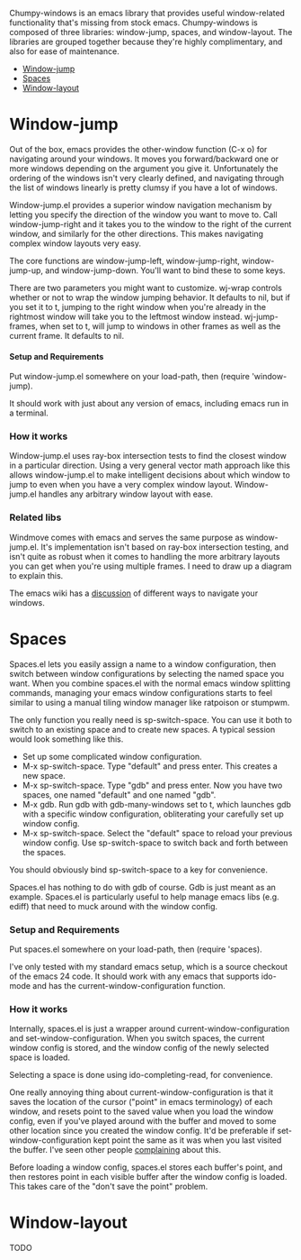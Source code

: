 Chumpy-windows is an emacs library that provides useful window-related functionality that's missing from stock emacs. Chumpy-windows is composed of three libraries: window-jump, spaces, and window-layout. The libraries are grouped together because they're highly complimentary, and also for ease of maintenance.

- [Window-jump](#window-jump)
- [Spaces](#spaces)
- [Window-layout](#window-layout)

Window-jump
===========

Out of the box, emacs provides the other-window function (C-x o) for navigating around your windows. It moves you forward/backward one or more windows depending on the argument you give it. Unfortunately the ordering of the windows isn't very clearly defined, and navigating through the list of windows linearly is pretty clumsy if you have a lot of windows.

Window-jump.el provides a superior window navigation mechanism by letting you specify the direction of the window you want to move to. Call window-jump-right and it takes you to the window to the right of the current window, and similarly for the other directions. This makes navigating complex window layouts very easy.

The core functions are window-jump-left, window-jump-right, window-jump-up, and window-jump-down. You'll want to bind these to some keys.

There are two parameters you might want to customize. wj-wrap controls whether or not to wrap the window jumping behavior. It defaults to nil, but if you set it to t, jumping to the right window when you're already in the rightmost window will take you to the leftmost window instead. wj-jump-frames, when set to t, will jump to windows in other frames as well as the current frame. It defaults to nil.

#### Setup and Requirements

Put window-jump.el somewhere on your load-path, then (require 'window-jump).

It should work with just about any version of emacs, including emacs run in a terminal.

### How it works

Window-jump.el uses ray-box intersection tests to find the closest window in a particular direction. Using a very general vector math approach like this allows window-jump.el to make intelligent decisions about which window to jump to even when you have a very complex window layout. Window-jump.el handles any arbitrary window layout with ease.

### Related libs

Windmove comes with emacs and serves the same purpose as window-jump.el. It's implementation isn't based on ray-box intersection testing, and isn't quite as robust when it comes to handling the more arbitrary layouts you can get when you're using multiple frames. I need to draw up a diagram to explain this.

The emacs wiki has a [discussion](http://www.emacswiki.org/emacs/CategoryWindows) of different ways to navigate your windows.

Spaces
======

Spaces.el lets you easily assign a name to a window configuration, then switch between window configurations by selecting the named space you want. When you combine spaces.el with the normal emacs window splitting commands, managing your emacs window configurations starts to feel similar to using a manual tiling window manager like ratpoison or stumpwm.

The only function you really need is sp-switch-space. You can use it both to switch to an existing space and to create new spaces. A typical session would look something like this.

* Set up some complicated window configuration.
* M-x sp-switch-space. Type "default" and press enter. This creates a new space.
* M-x sp-switch-space. Type "gdb" and press enter. Now you have two spaces, one named "default" and one named "gdb".
* M-x gdb. Run gdb with gdb-many-windows set to t, which launches gdb with a specific window configuration, obliterating your carefully set up window config.
* M-x sp-switch-space. Select the "default" space to reload your previous window config. Use sp-switch-space to switch back and forth between the spaces.

You should obviously bind sp-switch-space to a key for convenience.

Spaces.el has nothing to do with gdb of course. Gdb is just meant as an example. Spaces.el is particularly useful to help manage emacs libs (e.g. ediff) that need to muck around with the window config.

### Setup and Requirements

Put spaces.el somewhere on your load-path, then (require 'spaces).

I've only tested with my standard emacs setup, which is a source checkout of the emacs 24 code. It should work with any emacs that supports ido-mode and has the current-window-configuration function.

### How it works

Internally, spaces.el is just a wrapper around current-window-configuration and set-window-configuration. When you switch spaces, the current window config is stored, and the window config of the newly selected space is loaded.

Selecting a space is done using ido-completing-read, for convenience.

One really annoying thing about current-window-configuration is that it saves the location of the cursor ("point" in emacs terminology) of each window, and resets point to the saved value when you load the window config, even if you've played around with the buffer and moved to some other location since you created the window config. It'd be preferable if set-window-configuration kept point the same as it was when you last visited the buffer. I've seen other people [complaining](http://stackoverflow.com/questions/5830494/windows-configuration-to-registers/) about this.

Before loading a window config, spaces.el stores each buffer's point, and then restores point in each visible buffer after the window config is loaded. This takes care of the "don't save the point" problem.

Window-layout
=============

TODO
